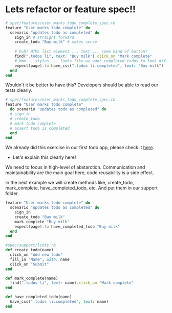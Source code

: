 # Lets refactor or feature spec!!

```ruby
# spec/features/user_marks_todo_complete_spec.rb
feature "User marks todo complete" do 
  scenario "updates todo as completed" do
    sign_in # straight forward 
    create_todo "Buy milk" # makes sense
     
    # huh? HTML list element ... text ... some kind of button?
    find(".todos li", text: "Buy milk").click_on "Mark complete"
    # hmm... styles ... looks like we want completed todos to look different?
    expect(page).to have_css(".todos li.completed", text: "Buy milk") 
  end
end
```

Wouldn't it be better to have this? Developers should be able to read our tests clearly.

```ruby
# spec/features/user_marks_todo_complete_spec.rb
feature "User marks todo complete" 
  do scenario "updates todo as completed" do
  # sign_in
  # create_todo
  # mark todo complete
  # assert todo is completed
  end 
end
```

We already did this exercise in our first todo app, please check it [here](https://github.com/daniel-enqz/rails_tdd/blob/master/spec/features/user_marks_todo_as_incomplete_spec.rb).
<br>
- Let's explain this clearly here!

We need to focus in high-level of abstarction. Communication and maintainability are the main goal here, code reusability is a side effect.

In the next example we will create methods like, create_todo, mark_complete, have_completed_todo, etc. And put them in our support folder.
```ruby
feature "User marks todo complete" do 
  scenario "updates todo as completed" do
    sign_in
    create_todo "Buy milk"
    mark_complete "Buy milk"
    expect(page).to have_completed_todo "Buy milk" 
  end
end
```

```ruby
#spec/support/links.rb
def create_todo(name) 
  click_on "Add new todo" 
  fill_in "Name", with: name 
  click_on "Submit"
end

def mark_complete(name)
  find(".todos li", text: name).click_on "Mark complete"
end

def have_completed_todo(name) 
  have_css(".todos li.completed", text: name)
end



